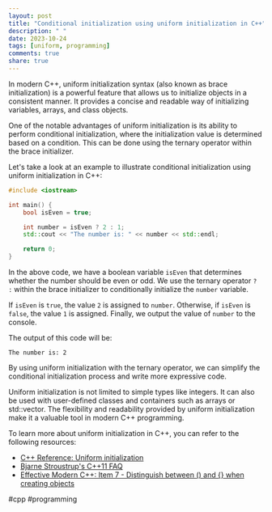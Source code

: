 ```yaml
---
layout: post
title: "Conditional initialization using uniform initialization in C++"
description: " "
date: 2023-10-24
tags: [uniform, programming]
comments: true
share: true
---
```


In modern C++, uniform initialization syntax (also known as brace initialization) is a powerful feature that allows us to initialize objects in a consistent manner. It provides a concise and readable way of initializing variables, arrays, and class objects.

One of the notable advantages of uniform initialization is its ability to perform conditional initialization, where the initialization value is determined based on a condition. This can be done using the ternary operator within the brace initializer.

Let's take a look at an example to illustrate conditional initialization using uniform initialization in C++:

```cpp
#include <iostream>

int main() {
    bool isEven = true;

    int number = isEven ? 2 : 1;
    std::cout << "The number is: " << number << std::endl;

    return 0;
}
```

In the above code, we have a boolean variable `isEven` that determines whether the number should be even or odd. We use the ternary operator `? :` within the brace initializer to conditionally initialize the `number` variable.

If `isEven` is `true`, the value `2` is assigned to `number`. Otherwise, if `isEven` is `false`, the value `1` is assigned. Finally, we output the value of `number` to the console.

The output of this code will be:
```
The number is: 2
```

By using uniform initialization with the ternary operator, we can simplify the conditional initialization process and write more expressive code.

Uniform initialization is not limited to simple types like integers. It can also be used with user-defined classes and containers such as arrays or std::vector. The flexibility and readability provided by uniform initialization make it a valuable tool in modern C++ programming.

To learn more about uniform initialization in C++, you can refer to the following resources:

- [C++ Reference: Uniform initialization](https://en.cppreference.com/w/cpp/language/list_initialization)
- [Bjarne Stroustrup's C++11 FAQ](http://www.stroustrup.com/C++11FAQ.html#uniform-init)
- [Effective Modern C++: Item 7 - Distinguish between () and {} when creating objects](https://www.amazon.com/Effective-Modern-Specific-Ways-Improve/dp/1491903996/)

#cpp #programming